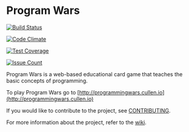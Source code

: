 # Program Wars
[![Build Status](https://travis-ci.org/johnanvik/program-wars.svg?branch=master)](https://travis-ci.org/johnanvik/program-wars)

[![Code Climate](https://codeclimate.com/github/johnanvik/program-wars/badges/gpa.svg)](https://codeclimate.com/github/johnanvik/program-wars)

[![Test Coverage](https://codeclimate.com/github/johnanvik/program-wars/badges/coverage.svg)](https://codeclimate.com/github/johnanvik/program-wars/coverage)

[![Issue Count](https://codeclimate.com/github/johnanvik/program-wars/badges/issue_count.svg)](https://codeclimate.com/github/johnanvik/program-wars/issues)

Program Wars is a web-based educational card game that teaches the basic concepts of programming.

To play Program Wars go to [http://programmingwars.cullen.io](http://programmingwars.cullen.io)

If you would like to contribute to the project, see [CONTRIBUTING](CONTRIBUTING.md).

For more information about the project, refer to the [wiki](https://github.com/johnanvik/program-wars/wiki).







